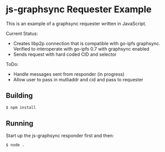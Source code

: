 # js-graphsync Requester Example

This is an example of a graphsync requester written in JavaScript.  

Current Status:
* Creates libp2p connection that is compatible with go-ipfs graphsync.  Verified to interoperate with go-ipfs 0.7 with graphsync enabled
* Sends request with hard coded CID and selector

ToDo:
* Handle messages sent from responder (in progress)
* Allow user to pass in mutliaddr and cid and pass to requester


## Building

```bash
$ npm install
```

## Running

Start up the js-graphsync responder first and then:

```bash
$ node .
```

